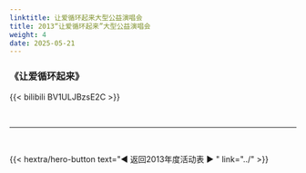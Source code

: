 ```yaml
---
linktitle: 让爱循环起来大型公益演唱会
title: 2013“让爱循环起来”大型公益演唱会
weight: 4
date: 2025-05-21
---
```


### 《让爱循环起来》

{{< bilibili BV1ULJBzsE2C >}}


<br>
<hr>
<br>

{{< hextra/hero-button text="◀ 返回2013年度活动表 ▶ " link="../" >}}